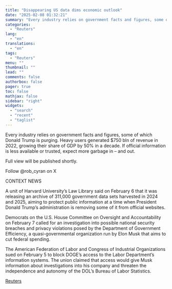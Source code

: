 ```yaml
---
title: "Disappearing US data dims economic outlook"
date: "2025-02-08 01:32:21"
summary: "Every industry relies on government facts and figures, some of which Donald Trump is purging. Heavy users generated $750 bln of revenue in 2022, growing their share of GDP by 50% in a decade. If official information is less available or trusted, expect more garbage in – and out.Full view..."
categories:
  - "Reuters"
lang:
  - "en"
translations:
  - "en"
tags:
  - "Reuters"
menu: ""
thumbnail: ""
lead: ""
comments: false
authorbox: false
pager: true
toc: false
mathjax: false
sidebar: "right"
widgets:
  - "search"
  - "recent"
  - "taglist"
---
```


Every industry relies on government facts and figures, some of which Donald Trump is purging. Heavy users generated $750 bln of revenue in 2022, growing their share of GDP by 50% in a decade. If official information is less available or trusted, expect more garbage in – and out.

Full view will be published shortly.

Follow @rob\_cyran on X

CONTEXT NEWS

A unit of Harvard University’s Law Library said on February 6 that it was releasing an archive of 311,000 government data sets harvested in 2024 and 2025, aiming to protect public information at a time when President Donald Trump’s administration is removing some of it from official websites.

Democrats on the U.S. House Committee on Oversight and Accountability on February 7 called for an investigation into possible national security breaches and privacy violations posed by the Department of Government Efficiency, a quasi-governmental organization run by Elon Musk that aims to cut federal spending.

The American Federation of Labor and Congress of Industrial Organizations sued on February 5 to block DOGE’s access to the Labor Department’s information systems. The union claimed that access would give Musk information about investigations into his company and threaten the independence and autonomy of the DOL’s Bureau of Labor Statistics.

[Reuters](https://www.tradingview.com/news/reuters.com,2025:newsml_L4N3OY17J:0-disappearing-us-data-dims-economic-outlook/)

